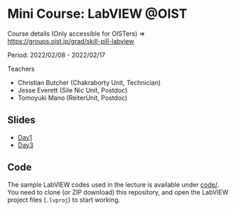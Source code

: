 # Mini Course: LabVIEW @OIST

Course details (Only accessible for OISTers) => https://groups.oist.jp/grad/skill-pill-labview

Period: 2022/02/08 - 2022/02/17

Teachers 
* Christian Butcher (Chakraborty Unit, Technician)
* Jesse Everett (Sile Nic Unit, Postdoc)
* Tomoyuki Mano (ReiterUnit, Postdoc)

## Slides

* [Day1](slides/day1.pdf)
* [Day3](slides/day3.pdf)

## Code

The sample LabVIEW codes used in the lecture is available under [code/](code/).
You need to clone (or ZIP download) this repository, and open the LabVIEW project files (`.lvproj`) to start working.
